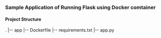 ### Sample Application of Running Flask using Docker comtainer

#### Project Structure
.
|-- app
    |-- Dockerfile
    |-- requirements.txt
    |-- app.py
